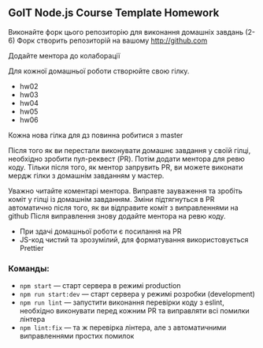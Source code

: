 ## GoIT Node.js Course Template Homework

Виконайте форк цього репозиторію для виконання домашніх завдань (2-6)
Форк створить репозиторій на вашому http://github.com

Додайте ментора до колаборації

Для кожної домашньої роботи створюйте свою гілку.

- hw02
- hw03
- hw04
- hw05
- hw06

Кожна нова гілка для дз повинна робитися з master

Після того як ви перестали виконувати домашнє завдання у своїй гілці, необхідно зробити пул-реквест (PR). Потім додати ментора для ревю коду. Тільки після того, як ментор запрувить PR, ви можете виконати мердж гілки з домашнім завданням у мастер.

Уважно читайте коментарі ментора. Виправте зауваження та зробіть коміт у гілці із домашнім завданням. Зміни підтягнуться в PR автоматично після того, як ви відправите коміт з виправленнями на github
Після виправлення знову додайте ментора на ревю коду.

- При здачі домашньої роботи є посилання на PR
- JS-код чистий та зрозумілий, для форматування використовується Prettier

### Команды:

- `npm start` &mdash; старт сервера в режимі production
- `npm run start:dev` &mdash; старт сервера у режимі розробки (development)
- `npm run lint` &mdash; запустити виконання перевірки коду з eslint, необхідно виконувати перед кожним PR та виправляти всі помилки лінтера
- `npm lint:fix` &mdash; та ж перевірка лінтера, але з автоматичними виправленнями простих помилок
